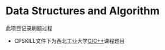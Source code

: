 # Data Structures and Algorithm

此项目记录刷题过程

* CPSKILL文件下为西北工业大学[C/C++](http://202.117.85.163/cpbox/)课程题目